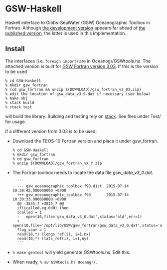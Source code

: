# GSW-Haskell
Haskell interface to Gibbs-SeaWater (GSW) Oceanographic Toolbox in Fortran.
Although [the development version](https://github.com/TEOS-10/GSW-Fortran)
appears far ahead of [the published version](http://www.teos-10.org/software.htm),
the latter is used in this implementation.

## Install

The interfaces (i.e. `foreign import`) are in Oceanogr/GSWtools.hs.
The attached version is built for [GSW Fortran version 3.03](http://www.teos-10.org/software/gsw_fortran_v3_03.zip). If this is the version to be used

    % cd GSW-Haskell
    % mkdir gsw_fortran
    % (cd gsw_fortran && unzip $(DOWNLOAD)/gsw_fortran_v3_03.zip)
    % edit the location of gsw_data_v3.0.dat if necessary (see below)
    % make obj
    % stack build
    % stack test

will build the library. Building and testing rely on [stack](https://github.com/commercialhaskell/stack). See files under Test/ for usage.


If a different version from 3.03 is to be used;

- Download the TEOS-10 Fortran version and place it under gsw_fortran.

    ```
    % cd GSW-Haskell
    % mkdir gsw_fortran
    % cd gsw_fortran
    % unzip $(DOWNLOAD)/gsw_fortran_vX_Y.zip
    ```

- The Fortran toolbox needs to locate the data file *gsw_data_v3_0.dat*.

        ```
        --- gsw_oceanographic_toolbox.f90.dist  2015-07-14 10:38:42.000000000 +0900
        +++ gsw_oceanographic_toolbox.f90       2015-07-14 10:39:33.000000000 +0900
        @@ -3835,7 +3835,7 @@
        if(icalled.eq.0d0) then
        icalled = 1
        -   open(10,file='gsw_data_v3_0.dat',status='old',err=1)
        +   open(10,file='/opt/lib/GSW/gsw_fortran/gsw_data_v3_0.dat',status='old',err=1)
        flag_saar = 1
        read(10,*) (longs_ref(i), i=1,nx)
        read(10,*) (lats_ref(i), i=1,ny)
        ```

- `% make gentool` will yield generate GSWtools.hs. Edit this.

- When ready, `% mv GSWtools.hs Oceangr/`.
